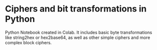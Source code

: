 # Ciphers and bit transformations in Python

Python Notebook created in Colab. It includes basic byte transformations like string2hex or hex2base64, as well as other simple ciphers and more complex block ciphers.
